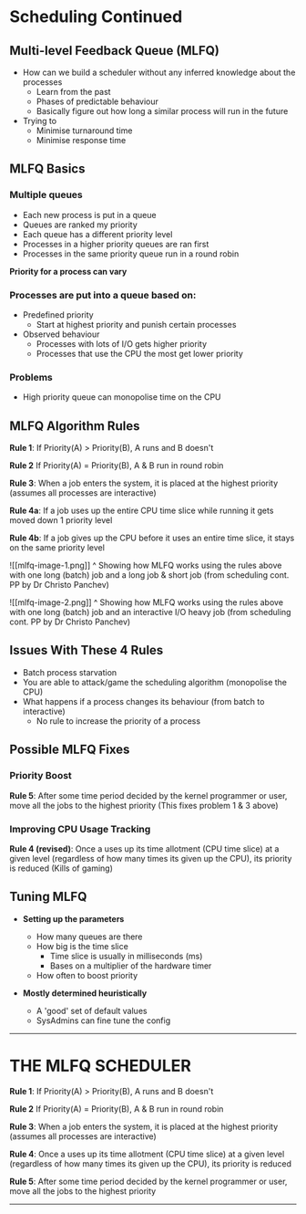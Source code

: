 # Scheduling Continued 
## Multi-level Feedback Queue (MLFQ)
- How can we build a scheduler without any inferred knowledge about the processes
	- Learn from the past
	- Phases of predictable behaviour 
	- Basically figure out how long a similar process will run in the future
- Trying to 
	- Minimise turnaround time
	- Minimise response time


## MLFQ Basics
### Multiple queues
- Each new process is put in a queue
- Queues are ranked my priority 
- Each queue has a different priority level
- Processes in a higher priority queues are ran first
- Processes in the same priority queue run in a round robin 

**Priority for a process can vary** 

### Processes are put into a queue based on:
- Predefined priority 
	- Start at highest priority and punish certain processes
- Observed behaviour 
	- Processes with lots of I/O gets higher priority 
	- Processes that use the CPU the most get lower priority 

### Problems 
- High priority queue can monopolise time on the CPU


## MLFQ Algorithm Rules
**Rule 1**:
If Priority(A) > Priority(B), A runs and B doesn't

**Rule 2**
If Priority(A) = Priority(B), A & B run in round robin

**Rule 3**:
When a job enters the system, it is placed at the highest priority (assumes all processes are interactive)

**Rule 4a**:
If a job uses up the entire CPU time slice while running it gets moved down 1 priority level

**Rule 4b**:
If a job gives up the CPU before it uses an entire time slice, it stays on the same priority level


![[mlfq-image-1.png]]
^ Showing how MLFQ works using the rules above with one long (batch) job and a long job & short job (from scheduling cont. PP by Dr Christo Panchev)

![[mlfq-image-2.png]]
^ Showing how MLFQ works using the rules above with one long (batch) job and an interactive I/O heavy job (from scheduling cont. PP by Dr Christo Panchev)

## Issues With These 4 Rules
- Batch process starvation
- You are able to attack/game the scheduling algorithm (monopolise the CPU)
- What happens if a process changes its behaviour (from batch to interactive)
	- No rule to increase the priority of a process

## Possible MLFQ Fixes
### Priority Boost
**Rule 5**:
After some time period decided by the kernel programmer or user, move all the jobs to the highest priority 
(This fixes problem 1 & 3 above)

### Improving CPU Usage Tracking
**Rule 4 (revised)**:
Once a uses up its time allotment (CPU time slice) at a given level (regardless of how many times its given up the CPU), its priority is reduced
(Kills of gaming)

## Tuning MLFQ
- **Setting up the parameters**
	- How many queues are there
	- How big is the time slice
		- Time slice is usually in milliseconds (ms)
		- Bases on a multiplier of the hardware timer
	- How often to boost priority 

- **Mostly determined heuristically**
	- A 'good' set of default values
	- SysAdmins can fine tune the config

---
# THE MLFQ SCHEDULER 

**Rule 1**:
If Priority(A) > Priority(B), A runs and B doesn't

**Rule 2**
If Priority(A) = Priority(B), A & B run in round robin

**Rule 3**:
When a job enters the system, it is placed at the highest priority (assumes all processes are interactive)

**Rule 4**:
Once a uses up its time allotment (CPU time slice) at a given level (regardless of how many times its given up the CPU), its priority is reduced

**Rule 5**:
After some time period decided by the kernel programmer or user, move all the jobs to the highest priority 

---
